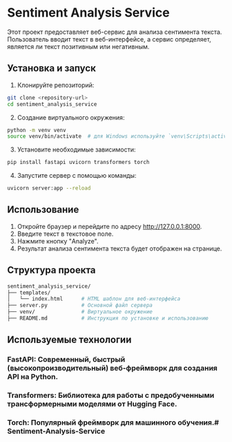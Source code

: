 # Sentiment Analysis Service

Этот проект предоставляет веб-сервис для анализа сентимента текста. Пользователь вводит текст в веб-интерфейсе, а сервис определяет, является ли текст позитивным или негативным.

## Установка и запуск

1. Клонируйте репозиторий:

```bash
git clone <repository-url>
cd sentiment_analysis_service
```

2. Создание виртуального окружения:

```bash
python -m venv venv
source venv/bin/activate  # для Windows используйте `venv\Scripts\activate`
```

3. Установите необходимые зависимости:

```bash
pip install fastapi uvicorn transformers torch
```

4. Запустите сервер с помощью команды:

```bash
uvicorn server:app --reload
```

## Использование
1. Откройте браузер и перейдите по адресу http://127.0.0.1:8000.
2. Введите текст в текстовое поле.
3. Нажмите кнопку "Analyze".
4. Результат анализа сентимента текста будет отображен на странице.

## Структура проекта

```bash
sentiment_analysis_service/
├── templates/
│   └── index.html      # HTML шаблон для веб-интерфейса
├── server.py           # Основной файл сервера
├── venv/               # Виртуальное окружение
├── README.md           # Инструкция по установке и использованию
```

## Используемые технологии
### FastAPI: Современный, быстрый (высокопроизводительный) веб-фреймворк для создания API на Python.
### Transformers: Библиотека для работы с предобученными трансформерными моделями от Hugging Face.
### Torch: Популярный фреймворк для машинного обучения.# Sentiment-Analysis-Service
